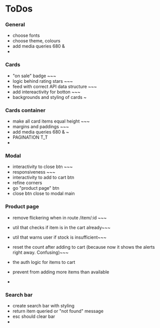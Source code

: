 # ToDos

### General

- choose fonts
- choose theme, colours
- add media queries 680 &
-

### Cards

- "on sale" badge ~~~
- logic behind rating stars ~~~
- feed with correct API data structure ~~~
- add intereactivity for botton ~~~
- backgrounds and styling of cards ~

### Cards container

- make all card items equal height ~~~
- margins and paddings ~~~
- add media queries 680 & ~
- PAGINATION T_T
-

### Modal

- interactivity to close btn ~~~
- responsiveness ~~~
- interactivity to add to cart btn
- refine corners
- go "product page" btn
- close btn close to modal main

### Product page

- remove flickering when in route /item/:id ~~~
- util that checks if item is in the cart already~~~
- util that warns user if stock is insufficient~~~

- reset the count after adding to cart (because now it shows the alerts right away. Confusing)~~~
- the auth logic for items to cart
- prevent from adding more items than available
-

### Search bar

- create search bar with styling
- return item queried or "not found" message
- esc should clear bar
-
